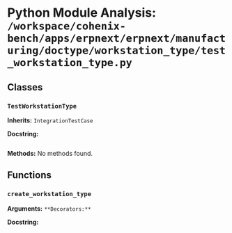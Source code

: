 # Python Module Analysis: `/workspace/cohenix-bench/apps/erpnext/erpnext/manufacturing/doctype/workstation_type/test_workstation_type.py`

## Classes

### `TestWorkstationType`
**Inherits:** `IntegrationTestCase`


**Docstring:**
```

```

**Methods:**
No methods found.




## Functions

### `create_workstation_type`
**Arguments:** ``
**Decorators:** ``

**Docstring:**
```

```

